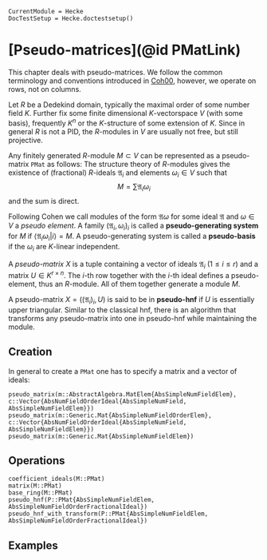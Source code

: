 ```@meta
CurrentModule = Hecke
DocTestSetup = Hecke.doctestsetup()
```
# [Pseudo-matrices](@id PMatLink)

This chapter deals with pseudo-matrices.
We follow the common terminology and conventions introduced in
[Coh00](@cite), however, we operate on rows, not on columns.

Let $R$ be a Dedekind domain, typically the maximal order of
some number field $K$. Further fix some finite dimensional
$K$-vectorspace $V$ (with some basis), frequently $K^n$ or the $K$-structure of
some extension of $K$. Since in general $R$ is not a PID, the $R$-modules
in $V$ are usually not free, but still projective.

Any finitely generated $R$-module $M\subset V$
can be represented as a pseudo-matrix `PMat` as follows:
The structure theory of $R$-modules gives the existence of (fractional)
$R$-ideals $\mathfrak A_i$ and elements $\omega_i\in V$ such that
$$M = \sum \mathfrak A_i \omega_i$$
and the sum is direct.

Following Cohen we call modules of the form $\mathfrak A\omega$ for
some ideal $\mathfrak A$ and $\omega \in V$ a *pseudo element*.
A family $(\mathfrak A_i, \omega_i)_{i}$ is called a **pseudo-generating
system** for $M$ if $\langle \mathfrak A_i\omega_i|i\rangle = M$.
A pseudo-generating system is called a **pseudo-basis** if the
$\omega_i$ are $K$-linear independent.

A *pseudo-matrix* $X$ is a tuple containing a vector of ideals
$\mathfrak A_i$ ($1\le i\le r$) and a matrix $U\in K^{r\times n}$.
The $i$-th row together with the $i$-th ideal defines
a pseudo-element, thus an $R$-module. All of them together
generate a module $M$.

A pseudo-matrix $X=((\mathfrak A_i)_i, U)$ is said to be in **pseudo-hnf** if
$U$ is essentially upper triangular. Similar to the classical
hnf, there is an algorithm that transforms any pseudo-matrix
into one in pseudo-hnf while maintaining the module.

## Creation

In general to create a `PMat` one has to specify a matrix and a vector of ideals:

```@docs
pseudo_matrix(m::AbstractAlgebra.MatElem{AbsSimpleNumFieldElem}, c::Vector{AbsNumFieldOrderIdeal{AbsSimpleNumField, AbsSimpleNumFieldElem}})
pseudo_matrix(m::Generic.Mat{AbsSimpleNumFieldOrderElem}, c::Vector{AbsNumFieldOrderIdeal{AbsSimpleNumField, AbsSimpleNumFieldElem}})
pseudo_matrix(m::Generic.Mat{AbsSimpleNumFieldElem})
```

## Operations

```@docs
coefficient_ideals(M::PMat)
matrix(M::PMat)
base_ring(M::PMat)
pseudo_hnf(P::PMat{AbsSimpleNumFieldElem, AbsSimpleNumFieldOrderFractionalIdeal})
pseudo_hnf_with_transform(P::PMat{AbsSimpleNumFieldElem, AbsSimpleNumFieldOrderFractionalIdeal})
```

## Examples


